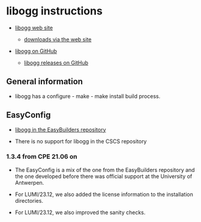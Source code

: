 # libogg instructions

  * [libogg web site](https://www.xiph.org/ogg/)

      * [downloads via the web site](https://www.xiph.org/downloads/)

  * [libogg on GitHub](https://github.com/xiph/ogg)

      * [libogg releases on GitHub](https://github.com/xiph/ogg/releases)


## General information

  * libogg has a configure - make - make install build process.


## EasyConfig

  * [libogg in the EasyBuilders repository](https://github.com/easybuilders/easybuild-easyconfigs/tree/develop/easybuild/easyconfigs/l/libogg)

  * There is no support for libogg in the CSCS repository


### 1.3.4 from CPE 21.06 on

  * The EasyConfig is a mix of the one from the EasyBuilders repository and the
    one developed before there was official support at the University of Antwerpen.

  * For LUMI/23.12, we also added the license information to the installation directories.
  
  * For LUMI/23.12, we also improved the sanity checks.
  